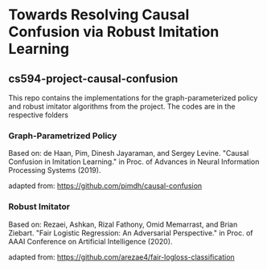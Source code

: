 # Towards Resolving Causal Confusion via Robust Imitation Learning
## cs594-project-causal-confusion
This repo contains the implementations for the graph-parameterized policy
and robust imitator algorithms from the project. The codes are in the
respective folders

### Graph-Parametrized Policy
Based on: de Haan, Pim, Dinesh Jayaraman, and Sergey Levine. "Causal Confusion
in Imitation Learning." in Proc. of Advances in Neural Information Processing
Systems (2019).

adapted from: https://github.com/pimdh/causal-confusion

### Robust Imitator
Based on: Rezaei, Ashkan, Rizal Fathony, Omid Memarrast, and Brian
Ziebart. "Fair Logistic Regression: An Adversarial Perspective." in Proc. of
AAAI Conference on Artificial Intelligence (2020).

adapted from: https://github.com/arezae4/fair-logloss-classification

